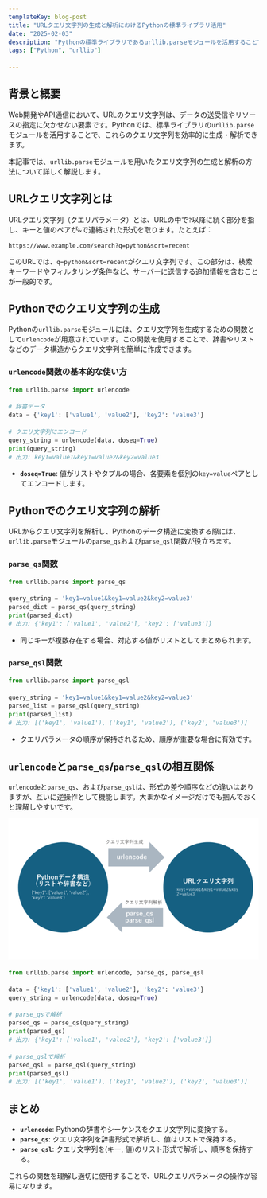 ```yaml
---
templateKey: blog-post
title: "URLクエリ文字列の生成と解析におけるPythonの標準ライブラリ活用"
date: "2025-02-03"
description: "Pythonの標準ライブラリであるurllib.parseモジュールを活用することで、これらのクエリ文字列を効率的に生成・解析できます。本記事では、urlencode、parse_qs、およびparse_qsl関数の役割や相互関係、具体的な使用方法について詳しく解説します。"
tags: ["Python", "urllib"]

---
```


## 背景と概要

Web開発やAPI通信において、URLのクエリ文字列は、データの送受信やリソースの指定に欠かせない要素です。Pythonでは、標準ライブラリの`urllib.parse`モジュールを活用することで、これらのクエリ文字列を効率的に生成・解析できます。

本記事では、`urllib.parse`モジュールを用いたクエリ文字列の生成と解析の方法について詳しく解説します。

## URLクエリ文字列とは

URLクエリ文字列（クエリパラメータ）とは、URLの中で`?`以降に続く部分を指し、キーと値のペアが`&`で連結された形式を取ります。たとえば：

```
https://www.example.com/search?q=python&sort=recent
```

このURLでは、`q=python&sort=recent`がクエリ文字列です。この部分は、検索キーワードやフィルタリング条件など、サーバーに送信する追加情報を含むことが一般的です。

## Pythonでのクエリ文字列の生成

Pythonの`urllib.parse`モジュールには、クエリ文字列を生成するための関数として`urlencode`が用意されています。この関数を使用することで、辞書やリストなどのデータ構造からクエリ文字列を簡単に作成できます。

### `urlencode`関数の基本的な使い方

```python
from urllib.parse import urlencode

# 辞書データ
data = {'key1': ['value1', 'value2'], 'key2': 'value3'}

# クエリ文字列にエンコード
query_string = urlencode(data, doseq=True)
print(query_string)
# 出力: key1=value1&key1=value2&key2=value3
```

- **`doseq=True`**: 値がリストやタプルの場合、各要素を個別の`key=value`ペアとしてエンコードします。

## Pythonでのクエリ文字列の解析

URLからクエリ文字列を解析し、Pythonのデータ構造に変換する際には、`urllib.parse`モジュールの`parse_qs`および`parse_qsl`関数が役立ちます。

### `parse_qs`関数

```python
from urllib.parse import parse_qs

query_string = 'key1=value1&key1=value2&key2=value3'
parsed_dict = parse_qs(query_string)
print(parsed_dict)
# 出力: {'key1': ['value1', 'value2'], 'key2': ['value3']}
```

- 同じキーが複数存在する場合、対応する値がリストとしてまとめられます。

### `parse_qsl`関数

```python
from urllib.parse import parse_qsl

query_string = 'key1=value1&key1=value2&key2=value3'
parsed_list = parse_qsl(query_string)
print(parsed_list)
# 出力: [('key1', 'value1'), ('key1', 'value2'), ('key2', 'value3')]
```

- クエリパラメータの順序が保持されるため、順序が重要な場合に有効です。

## `urlencode`と`parse_qs`/`parse_qsl`の相互関係

`urlencode`と`parse_qs`、および`parse_qsl`は、形式の差や順序などの違いはありますが、互いに逆操作として機能します。大まかなイメージだけでも掴んでおくと理解しやすいです。

![urlencode_parse_qs_parse_qsl.png](./urlencode_parse_qs_parse_qsl.png)

```python
from urllib.parse import urlencode, parse_qs, parse_qsl

data = {'key1': ['value1', 'value2'], 'key2': 'value3'}
query_string = urlencode(data, doseq=True)

# parse_qsで解析
parsed_qs = parse_qs(query_string)
print(parsed_qs)
# 出力: {'key1': ['value1', 'value2'], 'key2': ['value3']}

# parse_qslで解析
parsed_qsl = parse_qsl(query_string)
print(parsed_qsl)
# 出力: [('key1', 'value1'), ('key1', 'value2'), ('key2', 'value3')]
```

## まとめ

- **`urlencode`**: Pythonの辞書やシーケンスをクエリ文字列に変換する。
- **`parse_qs`**: クエリ文字列を辞書形式で解析し、値はリストで保持する。
- **`parse_qsl`**: クエリ文字列を(キー, 値)のリスト形式で解析し、順序を保持する。

これらの関数を理解し適切に使用することで、URLクエリパラメータの操作が容易になります。

